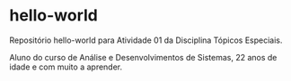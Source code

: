 # hello-world
Repositório hello-world para Atividade 01 da Disciplina Tópicos Especiais.

Aluno do curso de Análise e Desenvolvimentos de Sistemas, 22 anos de idade e com muito a aprender.
